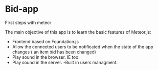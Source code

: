Bid-app
=======

First steps with meteor

The main objective of this app is to learn the basic features of Meteor.js:
- Frontend based on Foundation.js
- Allow the connected users to be notificated when the state of the app changes ( an item bid has been changed)
- Play sound in the browser. IE too.
- Play sound in the server.
-Built in users managment.
